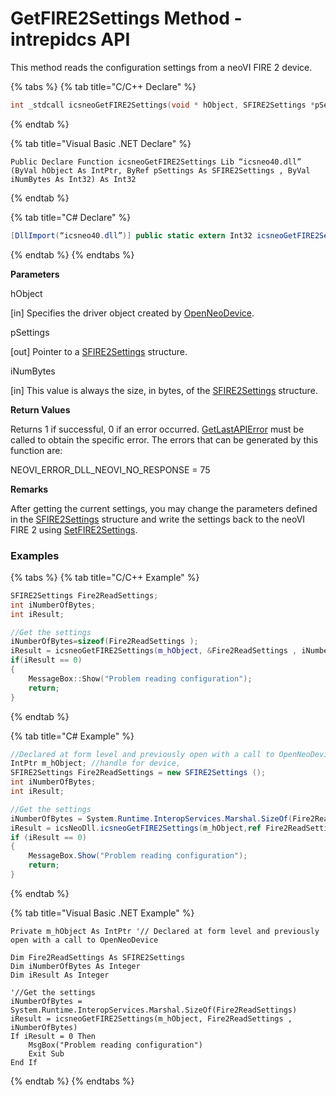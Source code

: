# GetFIRE2Settings Method - intrepidcs API

This method reads the configuration settings from a neoVI FIRE 2 device.

{% tabs %}
{% tab title="C/C++ Declare" %}
```cpp
int _stdcall icsneoGetFIRE2Settings(void * hObject, SFIRE2Settings *pSettings, int iNumBytes);
```
{% endtab %}

{% tab title="Visual Basic .NET Declare" %}
```vbnet
Public Declare Function icsneoGetFIRE2Settings Lib “icsneo40.dll” (ByVal hObject As IntPtr, ByRef pSettings As SFIRE2Settings , ByVal iNumBytes As Int32) As Int32
```
{% endtab %}

{% tab title="C# Declare" %}
```csharp
[DllImport(“icsneo40.dll”)] public static extern Int32 icsneoGetFIRE2Settings(IntPtr hObject, ref SFIRE2Settings pSettings, Int32 iNumBytes);
```
{% endtab %}
{% endtabs %}

**Parameters**

hObject

\[in] Specifies the driver object created by [OpenNeoDevice](../../basic-functions-overview-intrepidcs-api/openneodevice-method-intrepidcs-api.md).

pSettings

\[out] Pointer to a [SFIRE2Settings](../../structures-types-and-defines-overview-intrepidcs-api/setting-structures-overview-intrepidcs-api/sfire2settings-structure.md) structure.

iNumBytes

\[in] This value is always the size, in bytes, of the [SFIRE2Settings](../../structures-types-and-defines-overview-intrepidcs-api/setting-structures-overview-intrepidcs-api/sfire2settings-structure.md) structure.

**Return Values**

Returns 1 if successful, 0 if an error occurred. [GetLastAPIError](../../error-functions-overview-intrepidcs-api/getlastapierror-method-intrepidcs-api.md) must be called to obtain the specific error. The errors that can be generated by this function are:

NEOVI\_ERROR\_DLL\_NEOVI\_NO\_RESPONSE = 75

**Remarks**

After getting the current settings, you may change the parameters defined in the [SFIRE2Settings](../../structures-types-and-defines-overview-intrepidcs-api/setting-structures-overview-intrepidcs-api/sfire2settings-structure.md) structure and write the settings back to the neoVI FIRE 2 using [SetFIRE2Settings](setfire2settings-method-intrepidcs-api.md).

### Examples

{% tabs %}
{% tab title="C/C++ Example" %}
```cpp
SFIRE2Settings Fire2ReadSettings;
int iNumberOfBytes;
int iResult;

//Get the settings
iNumberOfBytes=sizeof(Fire2ReadSettings );
iResult = icsneoGetFIRE2Settings(m_hObject, &Fire2ReadSettings , iNumberOfBytes);
if(iResult == 0)
{
    MessageBox::Show("Problem reading configuration");
    return;
}
```
{% endtab %}

{% tab title="C# Example" %}
```csharp
//Declared at form level and previously open with a call to OpenNeoDevice
IntPtr m_hObject; //handle for device,
SFIRE2Settings Fire2ReadSettings = new SFIRE2Settings ();
int iNumberOfBytes;
int iResult;

//Get the settings
iNumberOfBytes = System.Runtime.InteropServices.Marshal.SizeOf(Fire2ReadSettings);
iResult = icsNeoDll.icsneoGetFIRE2Settings(m_hObject,ref Fire2ReadSettings , iNumberOfBytes);
if (iResult == 0)
{
    MessageBox.Show("Problem reading configuration");
    return;
}
```
{% endtab %}

{% tab title="Visual Basic .NET Example" %}
```vbnet
Private m_hObject As IntPtr '// Declared at form level and previously open with a call to OpenNeoDevice

Dim Fire2ReadSettings As SFIRE2Settings
Dim iNumberOfBytes As Integer
Dim iResult As Integer

'//Get the settings
iNumberOfBytes = System.Runtime.InteropServices.Marshal.SizeOf(Fire2ReadSettings)
iResult = icsneoGetFIRE2Settings(m_hObject, Fire2ReadSettings , iNumberOfBytes)
If iResult = 0 Then
    MsgBox("Problem reading configuration")
    Exit Sub
End If
```
{% endtab %}
{% endtabs %}
